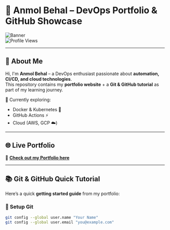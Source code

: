 # 🚀 Anmol Behal – DevOps Portfolio & GitHub Showcase  

![Banner](https://img.shields.io/badge/DevOps-Engineer-blue?style=for-the-badge&logo=github)  
![Profile Views](https://komarev.com/ghpvc/?username=AnmolBehal&style=for-the-badge&color=blueviolet)

---

## 👋 About Me  
Hi, I'm **Anmol Behal** – a DevOps enthusiast passionate about **automation, CI/CD, and cloud technologies**.  
This repository contains my **portfolio website** + a **Git & GitHub tutorial** as part of my learning journey.  

🌱 Currently exploring:  
- Docker & Kubernetes 🐳  
- GitHub Actions ⚡  
- Cloud (AWS, GCP ☁️)  

---

## 🌐 Live Portfolio  
🔗 **[Check out my Portfolio here](https://anmolbehal.github.io/devops-git-project/)**  

---

## 📚 Git & GitHub Quick Tutorial  

Here’s a quick **getting started guide** from my portfolio:

### 🚀 Setup Git
```bash
git config --global user.name "Your Name"
git config --global user.email "you@example.com"
